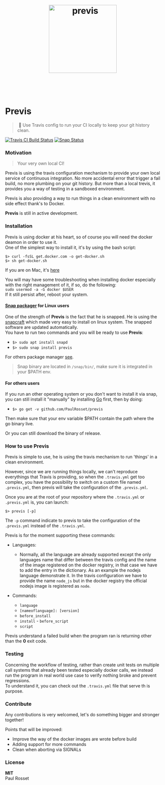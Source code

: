<h1 align="center">
	<br>
	<img width="220" src="https://rawgit.com/PaulRosset/previs/master/media/logo.png" alt="previs">
	<br>
	<br>
	<br>
</h1>

# Previs

> 🎯 Use Travis config to run your CI locally to keep your git history clean.

[![Travis CI Build Status](https://api.travis-ci.com/PaulRosset/previs.svg?branch=master)](https://travis-ci.org/PaulRosset/previs)
[![Snap Status](https://build.snapcraft.io/badge/PaulRosset/previs.svg)](https://build.snapcraft.io/user/PaulRosset/previs)

### Motivation

> Your very own local CI!

Previs is using the travis configuration mechanism to provide your own local service of continuous integration.
No more accidental error that trigger a fail build, no more plumbing on your git history.
But more than a local trevis, it provides you a way of testing in a sandboxed environment.

Previs is also providing a way to run things in a clean environment with no side effect thank's to Docker.

**Previs** is still in active development.

### Installation

Previs is using docker at his heart, so of course you will need the docker deamon in order to use it.  
One of the simplest way to install it, it's by using the bash script:
```
$> curl -fsSL get.docker.com -o get-docker.sh
$> sh get-docker.sh
```

If you are on Mac, it's [here](https://docs.docker.com/docker-for-mac/install/#install-and-run-docker-for-mac)

You will may have some troubleshooting when installing docker especially with the right management of it, if so, do the following:  
`sudo usermod -a -G docker $USER`  
If it still persist after, reboot your system.

#### [Snap packager](https://snapcraft.io/) for Linux users

One of the strength of **Previs** is the fact that he is snapped. He is using the [snapcraft](https://docs.snapcraft.io/) which made very easy to install on linux system. The snapped software are updated automatically.  
You have to run two commands and you will be ready to use **Previs**:

- `$> sudo apt install snapd`
- `$> sudo snap install previs`

For others package manager [see](https://docs.snapcraft.io/core/install).

> Snap binary are located in `/snap/bin/`, make sure it is integrated in your $PATH env.

#### For others users

If you run an other operating system or you don't want to install it via snap, you can still install it "manually" by installing [Go](https://golang.org/doc/install) first, then by doing:

- `$> go get -v github.com/PaulRosset/previs`

Then make sure that your env variable $PATH contain the path where the go binary live.

Or you can still download the binary of release.

### How to use Previs

Previs is simple to use, he is using the travis mechanism to run 'things' in a clean environment.

However, since we are running things locally, we can't reproduce everythings that Travis is providing, so when the `.travis.yml` get too complex, you have the possibility to switch on a custom file named `.previs.yml`, then previs will take the configuration of the `.previs.yml`.

Once you are at the root of your repository where the `.travis.yml` or `.previs.yml` is, you can launch:

`$> previs [-p]`

The `-p` command indicate to previs to take the configuration of the `.previs.yml` instead of the `.travis.yml`.

Previs is for the moment supporting these commands:

- Languages:
    - Normally, all the language are already supported except the only languages name that differ between the travis config and the name of the image registered on the docker registry, in that case we have to add the entry in the dictionary. As an example the nodejs language demonstrate it. In the travis configuration we have to provide the name `node_js` but in the docker registry the official nodejs image is registered as `node`.

- Commands:
    - `language`
    - `[nameoflanguage]: [version]`
    - `before_install`
    - `install`
    - `before_script`
    - `script`

Previs understand a failed build when the program ran is returning other than the **0** exit code.

### Testing

Concerning the workflow of testing, rather than create unit tests on multiple call systems that already been tested especially docker calls, we instead run the program in real world use case to verify nothing broke and prevent regressions.  
To understand it, you can check out the `.travis.yml` file that serve th is purpose.

### Contribute

Any contributions is very welcomed, let's do something bigger and stronger together!

Points that will be improved:
- Improve the way of the docker images are wrote before build
- Adding support for more commands
- Clean when aborting via SIGNALs

### License 

**MIT**  
Paul Rosset
